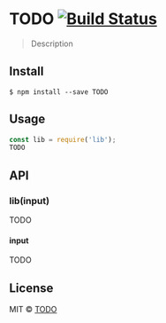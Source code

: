 # TODO [![Build Status](TODO)](TODO)

> Description


## Install

```
$ npm install --save TODO
```


## Usage

```js
const lib = require('lib');
TODO
```


## API

### lib(input)

TODO

#### input

TODO

## License

MIT © [TODO](TODO)
